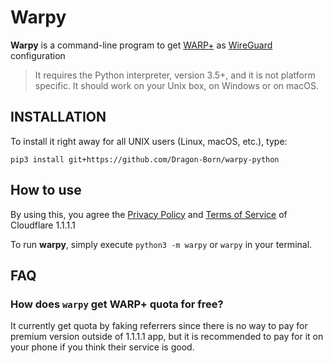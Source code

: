 # Warpy

**Warpy** is a command-line program to get [WARP+](https://blog.cloudflare.com/announcing-warp-plus/) as [WireGuard](https://www.wireguard.com/) configuration

>It requires the Python interpreter, version 3.5+, and it is not platform specific. It should work on your Unix box, on Windows or on macOS. 
## INSTALLATION
To install it right away for all UNIX users (Linux, macOS, etc.), type:

    pip3 install git+https://github.com/Dragon-Born/warpy-python
   
## How to use
By using this, you agree the [Privacy Policy](https://www.cloudflare.com/application/privacypolicy/) and [Terms of Service](https://www.cloudflare.com/application/terms/) of Cloudflare 1.1.1.1

To run **warpy**, simply execute
    `python3 -m warpy` or `warpy` in your terminal.

## FAQ

### How does `warpy` get WARP+ quota for free?

It currently get quota by faking referrers since there is no way to pay for premium version outside of 1.1.1.1 app, but it is recommended to pay for it on your phone if you think their service is good.
